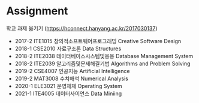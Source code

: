 # Assignment
학교 과제 옮기기 (https://hconnect.hanyang.ac.kr/2017030137)



* 2017-2  ITE1015  창의적소프트웨어프로그래밍  Creative Software Design
* 2018-1  CSE2010  자료구조론  Data Structures
* 2018-2  ITE2038  데이터베이스시스템및응용  Database Management System
* 2018-2  ITE2039  알고리즘및문제해결기법  Algorithms and Problem Solving
* 2019-2  CSE4007  인공지능  Artificial Intelligence
* 2019-2  MAT3008  수치해석  Numerical Analysis
* 2020-1  ELE3021  운영체제  Operating System
* 2021-1  ITE4005  데이터사이언스  Data Miniing
